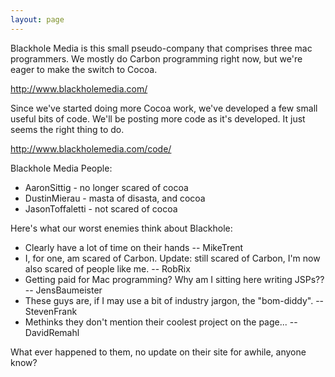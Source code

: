 ```yaml
---
layout: page
---
```




Blackhole Media is this small pseudo-company that comprises three mac programmers. We mostly do Carbon programming right now, but we're eager to make the switch to Cocoa.

http://www.blackholemedia.com/

Since we've started doing more Cocoa work, we've developed a few small useful bits of code. We'll be posting more code as it's developed. It just seems the right thing to do.

http://www.blackholemedia.com/code/

Blackhole Media People:

* AaronSittig - no longer scared of cocoa
* DustinMierau - masta of disasta, and cocoa
* JasonToffaletti - not scared of cocoa


Here's what our worst enemies think about Blackhole:


* Clearly have a lot of time on their hands -- MikeTrent
* I, for one, am scared of Carbon. Update: still scared of Carbon, I'm now also scared of people like me. -- RobRix
* Getting paid for Mac programming? Why am I sitting here writing JSPs?? -- JensBaumeister
* These guys are, if I may use a bit of industry jargon, the "bom-diddy". -- StevenFrank
* Methinks they don't mention their coolest project on the page... -- DavidRemahl



What ever happened to them, no update on their site for awhile, anyone know?
